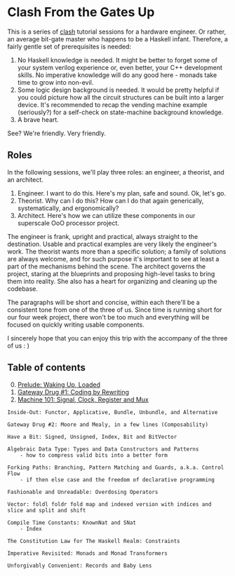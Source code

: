 # Clash From the Gates Up

This is a series of [clash](https://clash-lang.org/) tutorial sessions for a hardware engineer. Or rather, an average bit-gate master who happens to be a Haskell infant. Therefore, a fairly gentle set of prerequisites is needed:

1. No Haskell knowledge is needed. It might be better to forget some of your system verilog experience or, even better, your C++ development skills. No imperative knowledge will do any good here - monads take time to grow into non-evil.
2. Some logic design background is needed. It would be pretty helpful if you could picture how all the circuit structures can be built into a larger device. It's recommended to recap the vending machine example (seriously?) for a self-check on state-machine background knowledge.
3. A brave heart.

See? We're friendly. Very friendly.

## Roles

In the following sessions, we'll play three roles: an engineer, a theorist, and an architect.

1. Engineer. I want to do this. Here's my plan, safe and sound. Ok, let's go.
2. Theorist. Why can I do this? How can I do that again generically, systematically, and ergonomically?
3. Architect. Here's how we can utilize these components in our superscale OoO processor project.

The engineer is frank, upright and practical, always straight to the destination. Usable and practical examples are very likely the engineer's work. The theorist wants more than a specific solution; a family of solutions are always welcome, and for such purpose it's important to see at least a part of the mechanisms behind the scene. The architect governs the project, staring at the blueprints and proposing high-level tasks to bring them into reality. She also has a heart for organizing and cleaning up the codebase.

The paragraphs will be short and concise, within each there'll be a consistent tone from one of the three of us. Since time is running short for our four week project, there won't be too much and everything will be focused on quickly writing usable components.

I sincerely hope that you can enjoy this trip with the accompany of the three of us : )

## Table of contents

0. [Prelude: Waking Up, Loaded](0-prelude.md)
1. [Gateway Drug #1: Coding by Rewriting](1-drug.md)
2. [Machine 101: Signal, Clock, Register and Mux](2-wire.md)

```
Inside-Out: Functor, Applicative, Bundle, Unbundle, and Alternative

Gateway Drug #2: Moore and Mealy, in a few lines (Composability)

Have a Bit: Signed, Unsigned, Index, Bit and BitVector

Algebraic Data Type: Types and Data Constructors and Patterns
	- how to compress valid bits into a better form

Forking Paths: Branching, Pattern Matching and Guards, a.k.a. Control Flow
	- if then else case and the freedom of declarative programming

Fashionable and Unreadable: Overdosing Operators

Vector: foldl foldr fold map and indexed version with indices and slice and split and shift

Compile Time Constants: KnownNat and SNat
	- Index

The Constitution Law for The Haskell Realm: Constraints

Imperative Revisited: Monads and Monad Transformers

Unforgivably Convenient: Records and Baby Lens
```
